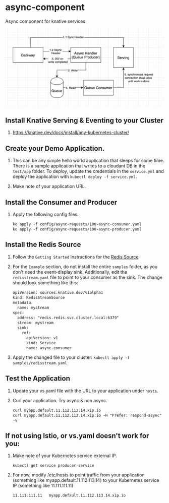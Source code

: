 # async-component
Async component for knative services

![diagram](./README-images/diagram.png)

## Install Knative Serving & Eventing to your Cluster
  1. https://knative.dev/docs/install/any-kubernetes-cluster/

<!--- 
## Follow Instructions for Kafka or Redis
  ### Kafka
  1. Follow instructions for installing Kafka Source, but do not create event display service (https://knative.dev/docs/eventing/samples/kafka/source/)

  ### Redis
  1. Create Redis Operator:
      ```
      kubectl create -f https://raw.githubusercontent.com/spotahome/redis-operator/master/example/operator/all-redis-operator-resources.yaml
      ```

  1. Create Redis Failover:
      ```
      kubectl create -f config/async-requests/redis-failover.yaml
      ```

  1. Create the Redis Source. This is a placeholder source until one is availble from knative/eventing:
      ```
      ko apply -f config/async-requests/100-async-redis-source.yaml
      ```
      
-->

## Create your Demo Application. 

  1. This can be any simple hello world application that sleeps for some time. There is a sample application that writes to a cloudant DB in the `test/app` folder. To deploy, update the credentials in the `service.yml` and deploy the application with `kubectl deploy -f service.yml`.

  1. Make note of your application URL.

## Install the Consumer and Producer
  1. Apply the following config files:

      ```
      ko apply -f config/async-requests/100-async-consumer.yaml
      ko apply -f config/async-requests/100-async-producer.yaml
      ```

## Install the Redis Source

  1. Follow the `Getting Started` Instructions for the [Redis Source](https://github.com/lionelvillard/eventing-redis)

  1. For the `Example` section, do not install the entire `samples` folder, as you don't need the event-display sink. Additionally, edit the `redisstream.yaml` file to point to your consumer as the sink. The change should look something like this:
      ```
      apiVersion: sources.knative.dev/v1alpha1
      kind: RedisStreamSource
      metadata:
        name: mystream
      spec:
        address: "redis.redis.svc.cluster.local:6379"
        stream: mystream
        sink:
          ref:
            apiVersion: v1
            kind: Service
            name: async-consumer
      ```

  1. Apply the changed file to your cluster:
    ```
    kubectl apply -f samples/redisstream.yaml
    ```
  
## Test the Application
  1. Update your vs.yaml file with the URL to your application under `hosts`. 

  1. Curl your application. Try async & non async.

      ```
      curl myapp.default.11.112.113.14.xip.io
      curl myapp.default.11.112.113.14.xip.io -H "Prefer: respond-async" -v
      ```


## If not using Istio, or vs.yaml doesn't work for you:
1. Make note of your Kubernetes service external IP.
    ```
    kubectl get service producer-service
    ```

1. For now, modify /etc/hosts to point traffic from your application (something like myapp.default.11.112.113.14) to your Kubernetes service IP (something like 11.111.111.11)
    ```
    11.111.111.11   myapp.default.11.112.113.14.xip.io
    ```